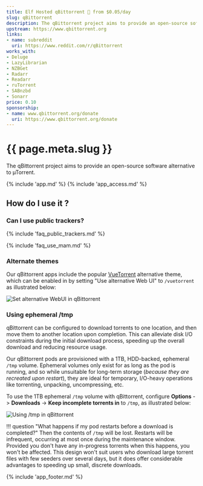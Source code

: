 ```yaml
---
title: Elf Hosted qBittorrent 🧝 from $0.05/day
slug: qBittorrent
description: The qBittorrent project aims to provide an open-source software alternative to µTorrent
upstream: https://www.qbittorrent.org
links:
- name: subreddit
  uri: https://www.reddit.com/r/qBittorrent
works_with:
- Deluge
- LazyLibrarian
- NZBGet
- Radarr
- Readarr
- ruTorrent
- SABnzbd
- Sonarr
price: 0.10
sponsorship:
- name: www.qbittorrent.org/donate
  uri: https://www.qbittorrent.org/donate
---
```


# {{ page.meta.slug }}

The qBittorrent project aims to provide an open-source software alternative to µTorrent.

{% include 'app.md' %}
{% include 'app_access.md' %}

## How do I use it ?

### Can I use public trackers?

{% include 'faq_public_trackers.md' %}

{% include 'faq_use_mam.md' %}

### Alternate themes

Our qBittorrent apps include the popular [VueTorrent](https://github.com/WDaan/VueTorrent) alternative theme, which can be enabled in by setting "Use alternative Web UI" to `/vuetorrent` as illustrated below:

![Set alternative WebUI in qBittorrent](/images/qbittorrent-vuetorrent.png)

### Using ephemeral /tmp

qBittorrent can be configured to download torrents to one location, and then move them to another location upon completion. This can alleviate disk I/O constraints during the initial download process, speeding up the overall download and reducing resource usage.

Our qBittorrent pods are provisioned with a 1TB, HDD-backed, ephemeral `/tmp` volume. Ephemeral volumes only exist for as long as the pod is running, and so while unsuitable for long-term storage (*because they are recreated upon restart*), they are ideal for temporary, I/O-heavy operations like torrenting, unpacking, uncompressing, etc.

To use the 1TB ephemeral `/tmp` volume with qBittorrent, configure **Options** -> **Downloads** -> **Keep incomplete torrents in** to `/tmp`, as illustrated below:

![Using /tmp in qBittorrent](/images/qbittorrent-ephemeral-tmp.png)

!!! question "What happens if my pod restarts before a download is completed?"
    Then the contents of `/tmp` will be lost. Restarts will be infrequent, occurring at most once during the maintenance window. Provided you don't have any in-progress torrents when this happens, you won't be affected. This design won't suit users who download large torrent files with few seeders over several days, but it does offer considerable advantages to speeding up small, discrete downloads.

{% include 'app_footer.md' %}